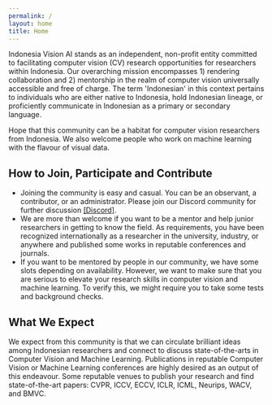 ```yaml
---
permalink: /
layout: home
title: Home
---
```


Indonesia Vision AI stands as an independent, non-profit entity committed to facilitating computer vision (CV) research opportunities for researchers within Indonesia. Our overarching mission encompasses 1) rendering collaboration and 2) mentorship in the realm of computer vision universally accessible and free of charge. The term 'Indonesian' in this context pertains to individuals who are either native to Indonesia, hold Indonesian lineage, or proficiently communicate in Indonesian as a primary or secondary language.

Hope that this community can be a habitat for computer vision researchers from Indonesia. 
We also welcome people who work on machine learning with the flavour of visual data.


## How to Join, Participate and Contribute
- Joining the community is easy and casual. You can be an observant, a contributor, or an administrator. Please join our Discord community for further discussion [[Discord]](https://discord.gg/YDn3DzPVjQ).
- We are more than welcome if you want to be a mentor and help junior researchers in getting to know the field. As requirements, you have been recognized internationally as a researcher in the university, industry, or anywhere and published some works in reputable conferences and journals.
- If you want to be mentored by people in our community, we have some slots depending on availability. However, we want to make sure that you are serious to elevate your research skills in computer vision and machine learning. To verify this, we might require you to take some tests and background checks.


## What We Expect
We expect from this community is that we can circulate brilliant ideas among Indonesian researchers and connect to discuss state-of-the-arts in Computer Vision and Machine Learning. Publications in reputable Computer Vision or Machine Learning conferences are highly desired as an output of this endeavour. Some reputable venues to publish your research and find state-of-the-art papers: CVPR, ICCV, ECCV, ICLR, ICML, Neurips, WACV, and BMVC.  
